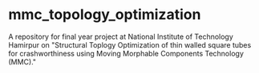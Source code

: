 # mmc_topology_optimization
A repository for final year project at National Institute of Technology Hamirpur on "Structural Toplogy Optimization of thin walled square tubes for crashworthiness using Moving Morphable Components Technology (MMC)."
